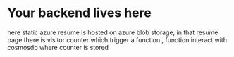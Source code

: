 # Your backend lives here
here static azure resume is hosted on azure blob storage,
in that resume page  there is visitor counter which  trigger  a function ,
function interact with cosmosdb where counter is stored
